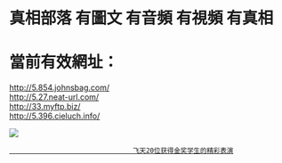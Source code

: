 # 真相部落 有圖文 有音頻 有視頻 有真相<br>
# 當前有效網址：<br>
http://5.854.johnsbag.com/<br>
http://5.27.neat-url.com/<br>
http://33.myftp.biz/<br>
http://5.396.cieluch.info/<br>

<a href="http://5.27.neat-url.com" target="_blank"><img src="http://5.27.neat-url.com/pic/2016/11/p7829911a215010452.jpg">

                                   飞天20位获得金奖学生的精彩表演
                                   
 </a>

